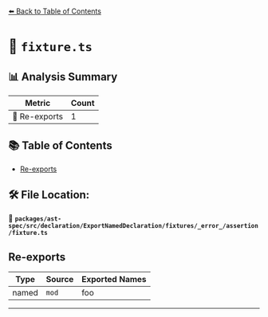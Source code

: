 [⬅️ Back to Table of Contents](../../../../../../../../index.md)

# 📄 `fixture.ts`

## 📊 Analysis Summary

| Metric | Count |
|--------|-------|
| 🔄 Re-exports | 1 |

## 📚 Table of Contents

- [Re-exports](#re-exports)

## 🛠️ File Location:
📂 **`packages/ast-spec/src/declaration/ExportNamedDeclaration/fixtures/_error_/assertion/fixture.ts`**

## Re-exports

| Type | Source | Exported Names |
|------|--------|----------------|
| named | `mod` | foo |


---